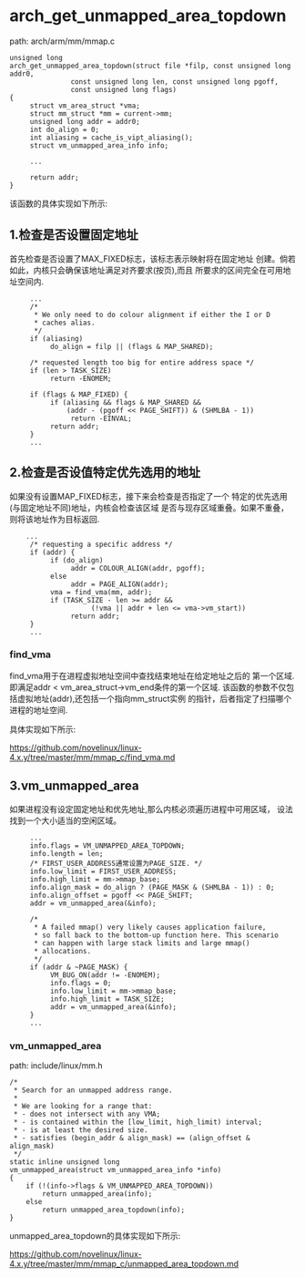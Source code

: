 arch_get_unmapped_area_topdown
========================================

path: arch/arm/mm/mmap.c
```
unsigned long
arch_get_unmapped_area_topdown(struct file *filp, const unsigned long addr0,
               const unsigned long len, const unsigned long pgoff,
               const unsigned long flags)
{
     struct vm_area_struct *vma;
     struct mm_struct *mm = current->mm;
     unsigned long addr = addr0;
     int do_align = 0;
     int aliasing = cache_is_vipt_aliasing();
     struct vm_unmapped_area_info info;

     ...

     return addr;
}
```

该函数的具体实现如下所示:

1.检查是否设置固定地址
----------------------------------------

首先检查是否设置了MAX_FIXED标志，该标志表示映射将在固定地址
创建。倘若如此，内核只会确保该地址满足对齐要求(按页),而且
所要求的区间完全在可用地址空间内.

```
     ...
     /*
      * We only need to do colour alignment if either the I or D
      * caches alias.
      */
     if (aliasing)
          do_align = filp || (flags & MAP_SHARED);

     /* requested length too big for entire address space */
     if (len > TASK_SIZE)
          return -ENOMEM;

     if (flags & MAP_FIXED) {
          if (aliasing && flags & MAP_SHARED &&
              (addr - (pgoff << PAGE_SHIFT)) & (SHMLBA - 1))
               return -EINVAL;
          return addr;
     }
     ...
```

2.检查是否设值特定优先选用的地址
----------------------------------------

如果没有设置MAP_FIXED标志，接下来会检查是否指定了一个
特定的优先选用(与固定地址不同)地址，内核会检查该区域
是否与现存区域重叠。如果不重叠，则将该地址作为目标返回.

```
    ...
     /* requesting a specific address */
     if (addr) {
          if (do_align)
               addr = COLOUR_ALIGN(addr, pgoff);
          else
               addr = PAGE_ALIGN(addr);
          vma = find_vma(mm, addr);
          if (TASK_SIZE - len >= addr &&
                    (!vma || addr + len <= vma->vm_start))
               return addr;
     }
     ...
```

### find_vma

find_vma用于在进程虚拟地址空间中查找结束地址在给定地址之后的
第一个区域. 即满足addr < vm_area_struct->vm_end条件的第一个区域.
该函数的参数不仅包括虚拟地址(addr),还包括一个指向mm_struct实例
的指针，后者指定了扫描哪个进程的地址空间.

具体实现如下所示:

https://github.com/novelinux/linux-4.x.y/tree/master/mm/mmap_c/find_vma.md

3.vm_unmapped_area
----------------------------------------

如果进程没有设定固定地址和优先地址,那么内核必须遍历进程中可用区域，
设法找到一个大小适当的空闲区域。

```
     ...
     info.flags = VM_UNMAPPED_AREA_TOPDOWN;
     info.length = len;
     /* FIRST_USER_ADDRESS通常设置为PAGE_SIZE. */
     info.low_limit = FIRST_USER_ADDRESS;
     info.high_limit = mm->mmap_base;
     info.align_mask = do_align ? (PAGE_MASK & (SHMLBA - 1)) : 0;
     info.align_offset = pgoff << PAGE_SHIFT;
     addr = vm_unmapped_area(&info);

     /*
      * A failed mmap() very likely causes application failure,
      * so fall back to the bottom-up function here. This scenario
      * can happen with large stack limits and large mmap()
      * allocations.
      */
     if (addr & ~PAGE_MASK) {
          VM_BUG_ON(addr != -ENOMEM);
          info.flags = 0;
          info.low_limit = mm->mmap_base;
          info.high_limit = TASK_SIZE;
          addr = vm_unmapped_area(&info);
     }
     ...
```

### vm_unmapped_area

path: include/linux/mm.h
```
/*
 * Search for an unmapped address range.
 *
 * We are looking for a range that:
 * - does not intersect with any VMA;
 * - is contained within the [low_limit, high_limit) interval;
 * - is at least the desired size.
 * - satisfies (begin_addr & align_mask) == (align_offset & align_mask)
 */
static inline unsigned long
vm_unmapped_area(struct vm_unmapped_area_info *info)
{
    if (!(info->flags & VM_UNMAPPED_AREA_TOPDOWN))
        return unmapped_area(info);
    else
        return unmapped_area_topdown(info);
}
```

unmapped_area_topdown的具体实现如下所示:

https://github.com/novelinux/linux-4.x.y/tree/master/mm/mmap_c/unmapped_area_topdown.md
